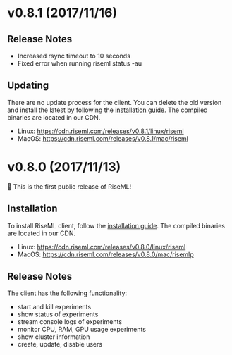 # v0.8.1 (2017/11/16)

## Release Notes
- Increased rsync timeout to 10 seconds
- Fixed error when running riseml status -au

## Updating
There are no update process for the client. You can delete the old version and install the latest by following the [installation guide](http://docs.riseml.com/install/cli.html). The compiled binaries are located in our CDN.
- Linux: https://cdn.riseml.com/releases/v0.8.1/linux/riseml
- MacOS: https://cdn.riseml.com/releases/v0.8.1/mac/riseml


# v0.8.0 (2017/11/13)

🎉 This is the first public release of RiseML!

## Installation
To install RiseML client, follow the [installation guide](http://docs.riseml.com/install/cli.html). The compiled binaries are located in our CDN.
- Linux: https://cdn.riseml.com/releases/v0.8.0/linux/riseml
- MacOS: https://cdn.riseml.com/releases/v0.8.0/mac/risemlp

## Release Notes
The client has the following functionality:
- start and kill experiments
- show status of experiments
- stream console logs of experiments
- monitor CPU, RAM, GPU usage experiments
- show cluster information
- create, update, disable users

